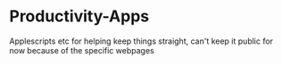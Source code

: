 Productivity-Apps
=================

Applescripts etc for helping keep things straight, can't keep it public for now because of the specific webpages

